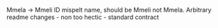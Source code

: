 Mmela -> Mmeli
ID mispelt name, should be Mmeli not Mmela.
Arbitrary readme changes - non too hectic - standard contract 
